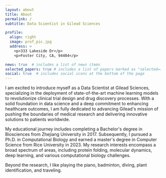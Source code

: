 ```yaml
---
layout: about
title: About
permalink: /
subtitle: Data Scientist in Gilead Sciences

profile:
  align: right
  image: prof_pic.jpg
  address: >
    <p>333 Lakeside Dr</p>
    <p>Foster City, CA, 94404</p>

news: true  # includes a list of news items
selected_papers: true # includes a list of papers marked as "selected={true}"
social: true  # includes social icons at the bottom of the page
---
```


I am excited to introduce myself as a Data Scientist at Gilead Sciences, specializing in the deployment of state-of-the-art machine learning models to revolutionize clinical trial design and drug discovery processes. With a solid foundation in data science and a deep commitment to enhancing healthcare outcomes, I am fully dedicated to advancing Gilead's mission of pushing the boundaries of medical research and delivering innovative solutions to patients worldwide.

My educational journey includes completing a Bachelor's degree in Biosciences from Zhejiang University in 2017. Subsequently, I pursued a Ph.D. in Computational Biology and earned a master's degree in Computer Science from Rice University in 2023. My research interests encompass a broad spectrum of areas, including protein folding, molecular dynamics, deep learning, and various computational biology challenges.

Beyond the research, I like playing the piano, badminton, diving, plant identification, and traveling. 

